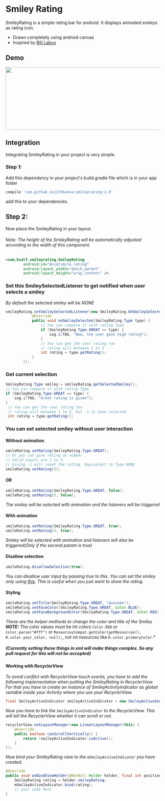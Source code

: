 # Smiley Rating
SmileyRating is a simple rating bar for android. It displays animated smileys as rating icon.
  - Drawn completely using android canvas
  - Inspired by [Bill Labus](https://dribbble.com/shots/2790473-Feedback)

## Demo

 <img src="https://raw.githubusercontent.com/sujithkanna/SmileyRating/master/app/src/main/assets/demo.gif" alt="" data-canonical-src="https://gyazo.com/eb5c5741b6a9a16c692170a41a49c858.png" width="575" height="205" />

## Integration
Integrating SmileyRating in your project is very simple.
### Step 1:
Add this dependency in your project's build.gradle file which is in your app folder
```groovy
compile 'com.github.sujithkanna:smileyrating:2.0'
```
add this to your dependencies.
## Step 2:
Now place the SmileyRating in your layout.
###### *Note: The height of the SmileyRating will be automatically adjusted according to the width of this component.*
```xml
<com.hsalf.smileyrating.SmileyRating
        android:id="@+id/smile_rating"
        android:layout_width="match_parent"
        android:layout_height="wrap_content" />
```
### Set this SmileySelectedListener to get notified when user selects a smiley
*By default the selected smiley will be NONE*
```java
smileyRating.setSmileySelectedListener(new SmileyRating.OnSmileySelectedListener() {
            @Override
            public void onSmileySelected(SmileyRating.Type type) {
                // You can compare it with rating Type
                if (SmileyRating.Type.GREAT == type) {
                    Log.i(TAG, "Wow, the user gave high rating");
                }
                // You can get the user rating too
                // rating will between 1 to 5
                int rating = type.getRating();
            }
        });
 ```

### Get current selection
```java
SmileyRating.Type smiley = smileyRating.getSelectedSmiley();
// You can compare it with rating Type
if (SmileyRating.Type.GREAT == type) {
    Log.i(TAG, "Great rating is given");
}
 // You can get the user rating too
 // rating will between 1 to 5, but -1 is none selected
 int rating = type.getRating();
 ```

### You can set selected smiley without user interaction
#### Without animation
```java
smileRating.setRating(SmileyRating.Type.GREAT);
// Or you can give rating as number
// Valid inputs are 1 to 5.
// Giving -1 will reset the rating. Equivalent to Type.NONE
smileRating.setRating(5);
```
#### OR
```java
smileRating.setRating(SmileyRating.Type.GREAT, false);
smileRating.setRating(5, false);
```
*The smiley will be selected with animation and the listeners will be triggered*
#### With animation
```java
smileRating.setRating(SmileyRating.Type.GREAT, true);
smileRating.setRating(5, true);
```
*Smiley will be selected with animation and listeners will also be triggered(Only if the second param is true)*

#### Disallow selection
```java
smileRating.disallowSelection(true);
```

*You can disallow user input by passing true to this. You can set the smiley only using [this](https://github.com/sujithkanna/SmileyRating/tree/develop#you-can-set-selected-smiley-without-user-interaction). This is useful when you just want to show the rating.*

#### Styling
```java
smileRating.setTitle(SmileyRating.Type.GREAT, "Awesome");
smileRating.setFaceColor(SmileyRating.Type.GREAT, Color.BLUE);
smileRating.setFaceBackgroundColor(SmileyRating.Type.GREAT, Color.RED);
```

*These are the helper methods to change the color and title of the Smiley*
**_NOTE:_**  The color values must be int colors ```Color.RED``` or ```Color.parse("#fff")``` or ```ResourcesCompat.getColor(getResources(), R.color.your_color, null);```, not int resources like ```R.color.primaryColor```.*
##### (Currently setting these things in xml will make things complex. So any pull request for this will not be accepted)

#### Working with RecyclerView
*To avoid conflict with RecyclerView touch events, you have to add the following implementation when putting the SmileyRating in RecyclerView.*
*For that you have to create an instance of SmileyActivityindicator as global variable inside your Activity where you use your RecyclerView.*

```java
final SmileyActiveIndicator smileyActiveIndicator = new SmileyActiveIndicator();
```

*Now you have to link the ```SmileyActiveIndicator``` to the RecyclerView. This will tell the RecyclerView whether it can scroll or not.*

```java
recyclerView.setLayoutManager(new LinearLayoutManager(this) {
    @Override
    public boolean canScrollVertically() {
        return !smileyActiveIndicator.isActive();
    }
});
```
*Now bind your SmileyRating view to the ```mSmileyActiveIndicator``` you have created.*

```java
@Override
public void onBindViewHolder(@NonNull Holder holder, final int position) {
    SmileyRating rating = holder.smileyRating;
    mSmileyActiveIndicator.bind(rating);
    // your code here
}
```
